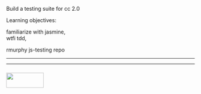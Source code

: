 Build a testing suite for cc 2.0

Learning objectives:

familiarize with jasmine,  
wtfi tdd,  

rmurphy js-testing repo

___
___
### <a href="http://elewa.education/blog" target="_blank"><img src="https://user-images.githubusercontent.com/18554853/34921062-506450ae-f97d-11e7-875f-6feeb26ad72d.png" width="100" height="40"/></a>
